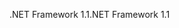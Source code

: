 <span data-ttu-id="7c720-101">.NET Framework 1.1</span><span class="sxs-lookup"><span data-stu-id="7c720-101">.NET Framework 1.1</span></span>